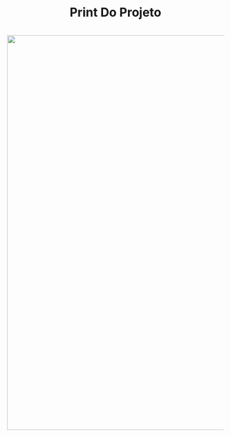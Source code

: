 <div align= "center">
  <br>
<h1>Print Do Projeto</h1>
  <br>
<img width="1874" height="915" alt="Image" src="https://github.com/user-attachments/assets/6d8e1319-dbd3-447c-9a64-ede07df21c12" />
</div>
